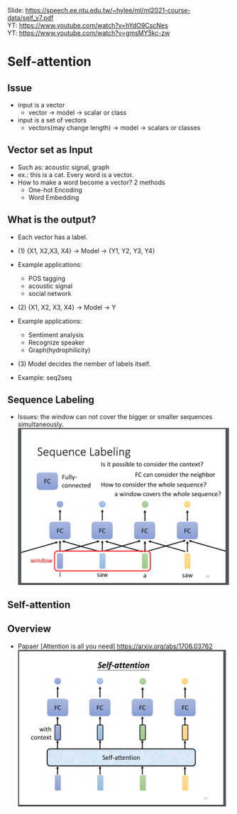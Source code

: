Slide: https://speech.ee.ntu.edu.tw/~hylee/ml/ml2021-course-data/self_v7.pdf  
YT: https://www.youtube.com/watch?v=hYdO9CscNes  
YT: https://www.youtube.com/watch?v=gmsMY5kc-zw  

# Self-attention  

## Issue  

   * input is a vector  
      * vector -> model -> scalar or class  
   * input is a set of vectors  
      * vectors(may change length) -> model -> scalars or classes  
    
## Vector set as Input  

   * Such as: acoustic signal, graph  
   * ex.: this is a cat. Every word is a vector.  
   * How to make a word become a vector? 2 methods  
      * One-hot Encoding  
      * Word Embedding  
   
    
## What is the output?  

  * Each vector has a label.  
  * (1) {X1, X2,X3, X4} -> Model -> {Y1, Y2, Y3, Y4}  
  * Example applications:  
    * POS tagging  
    * acoustic signal  
    * social network  

  * (2) {X1, X2, X3, X4} -> Model -> Y  
  * Example applications:  
    * Sentiment analysis  
    * Recognize speaker  
    * Graph(hydrophilicity)  
  
  * (3) Model decides the nember of labels itself.  
  * Example: seq2seq  

## Sequence Labeling  

  * Issues: the window can not cover the bigger or smaller sequences simultaneously.  
  ![Image of Yaktocat](https://github.com/ting-chih/NTU-ML2021spring/blob/main/image/sequencelabeling.png)  

## Self-attention  
## Overview  

* Papaer [Attention is all you need] https://arxiv.org/abs/1706.03762  
![Image of Yaktocat](https://github.com/ting-chih/NTU-ML2021spring/blob/main/image/selfattention.png)  
